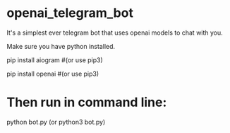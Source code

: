 # openai_telegram_bot

It's a simplest ever telegram bot that uses openai models to chat with you. 

Make sure you have python installed.

pip install aiogram #(or use pip3)

pip install openai #(or use pip3)

# Then run in command line:

python bot.py (or python3 bot.py)



